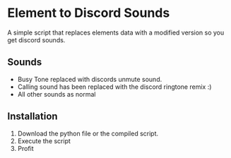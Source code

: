 # Element to Discord Sounds

A simple script that replaces elements data with a modified version so you get discord sounds.

## Sounds
* Busy Tone replaced with discords unmute sound.
* Calling sound has been replaced with the discord ringtone remix :)
* All other sounds as normal

## Installation
1. Download the python file or the compiled script.
2. Execute the script
3. Profit


